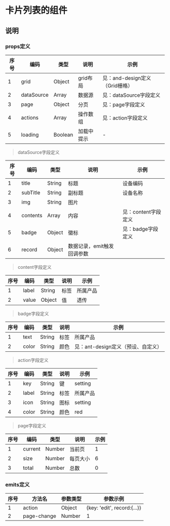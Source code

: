 # 卡片列表的组件

## 说明

### props定义

| 序号 | 编码         | 类型      | 说明     | 示例                     |
|----|------------|---------|--------|------------------------|
| 1  | grid       | Object  | grid布局 | 见：and-design定义（Grid栅格） |
| 2  | dataSource | Array   | 数据源    | 见：dataSource字段定义       |
| 3  | page       | Object  | 分页     | 见：page字段定义             |
| 4  | actions    | Array   | 操作数组   | 见：action字段定义           |
| 5  | loading    | Boolean | 加载中提示  | -                      |

> dataSource字段定义

| 序号 | 编码       | 类型     | 说明              | 示例            |
|----|----------|--------|-----------------|---------------|
| 1  | title    | String | 标题              | 设备编码          |
| 2  | subTitle | String | 副标题             | 设备名称          |
| 3  | img      | String | 图片              |               |
| 4  | contents | Array  | 内容              | 见：content字段定义 |
| 5  | badge    | Object | 徽标              | 见：badge字段定义   |
| 6  | record   | Object | 数据记录，emit触发回调参数 |               |

> content字段定义

| 序号 | 编码    | 类型     | 说明 | 示例   |
|----|-------|--------|----|------|
| 1  | label | String | 标签 | 所属产品 |
| 2  | value | Object | 值  | 透传   |

> badge字段定义

| 序号 | 编码    | 类型     | 说明 | 示例                     |
|----|-------|--------|----|------------------------|
| 1  | text  | String | 标签 | 所属产品                   |
| 2  | color | String | 颜色 | 见：ant-design定义（预设、自定义） |

> action字段定义

| 序号 | 编码    | 类型     | 说明 | 示例      |
|----|-------|--------|----|---------|
| 1  | key   | String | 键  | setting |
| 2  | label | String | 标签 | 所属产品    |
| 3  | icon  | String | 图标 | setting |
| 4  | color | String | 颜色 | red     |

> page字段定义

| 序号 | 编码      | 类型     | 说明   | 示例 |
|----|---------|--------|------|----|
| 1  | current | Number | 当前页  | 1  |
| 2  | size    | Number | 每页大小 | 6  |
| 3  | total   | Number | 总数   | 0  |

### emits定义

| 序号 | 方法名         | 参数类型   | 参数示例                        |
|----|-------------|--------|-----------------------------|
| 1  | action      | Object | {key: 'edit', record:{...}} |
| 2  | page-change | Number | 1                           |
